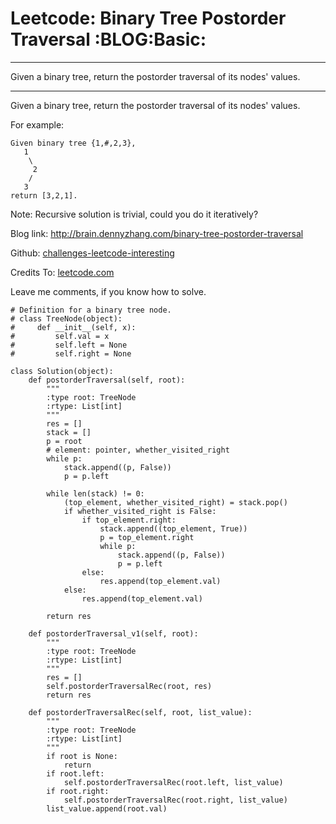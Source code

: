 # Leetcode: Binary Tree Postorder Traversal     :BLOG:Basic:


---

Given a binary tree, return the postorder traversal of its nodes' values.  

---

Given a binary tree, return the postorder traversal of its nodes' values.  

For example:  

    Given binary tree {1,#,2,3},
       1
        \
         2
        /
       3
    return [3,2,1].

Note: Recursive solution is trivial, could you do it iteratively?  

Blog link: <http://brain.dennyzhang.com/binary-tree-postorder-traversal>  

Github: [challenges-leetcode-interesting](https://github.com/DennyZhang/challenges-leetcode-interesting/tree/master/binary-tree-postorder-traversal)  

Credits To: [leetcode.com](https://leetcode.com/problems/binary-tree-postorder-traversal/description)  

Leave me comments, if you know how to solve.  

    # Definition for a binary tree node.
    # class TreeNode(object):
    #     def __init__(self, x):
    #         self.val = x
    #         self.left = None
    #         self.right = None
    
    class Solution(object):
        def postorderTraversal(self, root):
            """
            :type root: TreeNode
            :rtype: List[int]
            """
            res = []
            stack = []
            p = root
            # element: pointer, whether_visited_right
            while p:
                stack.append((p, False))
                p = p.left
    
            while len(stack) != 0:
                (top_element, whether_visited_right) = stack.pop()
                if whether_visited_right is False:
                    if top_element.right:
                        stack.append((top_element, True))
                        p = top_element.right
                        while p:
                            stack.append((p, False))
                            p = p.left
                    else:
                        res.append(top_element.val)
                else:
                    res.append(top_element.val)
    
            return res
    
        def postorderTraversal_v1(self, root):
            """
            :type root: TreeNode
            :rtype: List[int]
            """
            res = []
            self.postorderTraversalRec(root, res)
            return res
    
        def postorderTraversalRec(self, root, list_value):
            """
            :type root: TreeNode
            :rtype: List[int]
            """
            if root is None:
                return
            if root.left:
                self.postorderTraversalRec(root.left, list_value)
            if root.right:
                self.postorderTraversalRec(root.right, list_value)
            list_value.append(root.val)